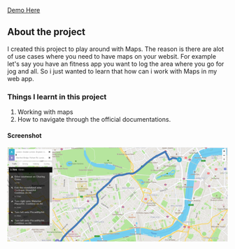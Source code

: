 [Demo Here](https://jaspalsingh1998.github.io/Google-Maps-Clone/)

## About the project

I created this project to play around with Maps. The reason is there are alot of use cases where you need to have maps on your websit. For example let's say you have an fitness app you want to log the area where you go for jog and all. So i just wanted to learn that how can i work with Maps in my web app.

### Things I learnt in this project

1. Working with maps
2. How to navigate through the official documentations.

#### Screenshot

![App Screenshot](https://github.com/JaspalSingh1998/Google-Maps-Clone/blob/main/shot.PNG?raw=true "App Screenshot")
